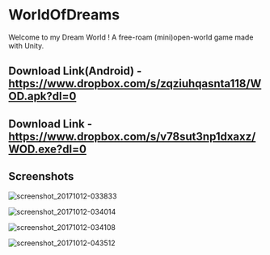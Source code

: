 # WorldOfDreams

Welcome to my Dream World ! A free-roam (mini)open-world game made with Unity. 

## Download Link(Android) - https://www.dropbox.com/s/zqziuhqasnta118/WOD.apk?dl=0

## Download Link - https://www.dropbox.com/s/v78sut3np1dxaxz/WOD.exe?dl=0


## Screenshots     


![screenshot_20171012-033833](https://user-images.githubusercontent.com/31897425/31470124-2a4927fc-af02-11e7-90ff-b1bad755a1be.png)

![screenshot_20171012-034014](https://user-images.githubusercontent.com/31897425/31470125-2a761a3c-af02-11e7-81f4-dafe6e659b2d.png)

![screenshot_20171012-034108](https://user-images.githubusercontent.com/31897425/31470126-2aa2a138-af02-11e7-87d1-22ed6d7b6090.png)

![screenshot_20171012-043512](https://user-images.githubusercontent.com/31897425/31471533-ebfa280c-af06-11e7-85e6-907fb7569958.png)
